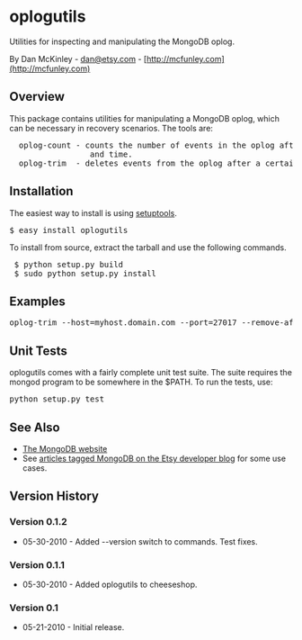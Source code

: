 # oplogutils  

Utilities for inspecting and manipulating the MongoDB oplog.

By Dan McKinley - dan@etsy.com - [http://mcfunley.com](http://mcfunley.com)


## Overview

This package contains utilities for manipulating a MongoDB oplog, which can be
necessary in recovery scenarios. The tools are:

<pre>
  oplog-count - counts the number of events in the oplog after a certain date 
                 and time.
  oplog-trim  - deletes events from the oplog after a certain date and time.
</pre>


## Installation

The easiest way to install is using [setuptools](http://pypi.python.org/pypi/setuptools).

<pre>
$ easy_install oplogutils
</pre>

To install from source, extract the tarball and use the following commands.

<pre>
 $ python setup.py build 
 $ sudo python setup.py install
</pre>


## Examples

<pre>
oplog-trim --host=myhost.domain.com --port=27017 --remove-after="2010-05-22 03:42:00"
</pre>


## Unit Tests

oplogutils comes with a fairly complete unit test suite. The suite requires the
mongod program to be somewhere in the $PATH. To run the tests, use:

<pre>
python setup.py test
</pre>


## See Also

* [The MongoDB website](http://www.mongodb.org/)
* See [articles tagged MongoDB on the Etsy developer blog](http://codeascraft.etsy.com/tag/mongodb/) for some use cases. 


## Version History

### Version 0.1.2
* 05-30-2010 - Added --version switch to commands. Test fixes.

### Version 0.1.1 
* 05-30-2010 - Added oplogutils to cheeseshop.

### Version 0.1
*  05-21-2010 - Initial release.

